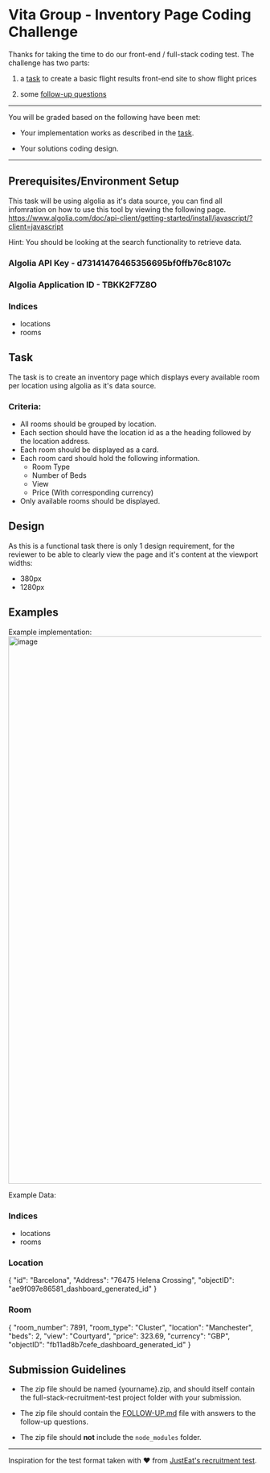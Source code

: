 # Vita Group - Inventory Page Coding Challenge

Thanks for taking the time to do our front-end / full-stack coding test. The challenge has two parts:

1) a [task](#task) to create a basic flight results front-end site to show flight prices

2) some [follow-up questions](./FOLLOW-UP.md)

----

You will be graded based on the following have been met:

* Your implementation works as described in the [task](#task).

* Your solutions coding design.

----

## Prerequisites/Environment Setup

This task will be using algolia as it's data source, you can find all infomration on how to use this tool by viewing the following page.
https://www.algolia.com/doc/api-client/getting-started/install/javascript/?client=javascript

Hint: You should be looking at the search functionality to retrieve data.


### Algolia API Key - d73141476465356695bf0ffb76c8107c
### Algolia Application ID - TBKK2F7Z8O

### Indices
- locations
- rooms

## Task

The task is to create an inventory page which displays every available room per location using algolia as it's data source.

### Criteria:

- All rooms should be grouped by location.
- Each section should have the location id as a the heading followed by the location address.
- Each room should be displayed as a card.
- Each room card should hold the following information.
  - Room Type
  - Number of Beds
  - View
  - Price (With corresponding currency)
- Only available rooms should be displayed.
  
## Design

As this is a functional task there is only 1 design requirement, for the reviewer to be able to clearly view the page and it's content at the viewport widths:
- 380px
- 1280px

## Examples 

Example implementation: 
<img width="1087" alt="image" src="https://user-images.githubusercontent.com/49638882/183100251-b8a4328c-c7a3-4b37-b851-b7b3b653acdb.png">

Example Data:

### Indices
- locations
- rooms

### Location

{
  "id": "Barcelona",
  "Address": "76475 Helena Crossing",
  "objectID": "ae9f097e86581_dashboard_generated_id"
}

### Room
{
  "room_number": 7891,
  "room_type": "Cluster",
  "location": "Manchester",
  "beds": 2,
  "view": "Courtyard",
  "price": 323.69,
  "currency": "GBP",
  "objectID": "fb11ad8b7cefe_dashboard_generated_id"
}

## Submission Guidelines

* The zip file should be named {yourname}.zip, and should itself contain the full-stack-recruitment-test project folder with your submission.

* The zip file should contain the [FOLLOW-UP.md](./FOLLOW-UP.md) file with answers to the follow-up questions.

* The zip file should **not** include the `node_modules` folder.


----

Inspiration for the test format taken with ❤️ from [JustEat's recruitment test](https://github.com/justeat/JustEat.RecruitmentTest).

